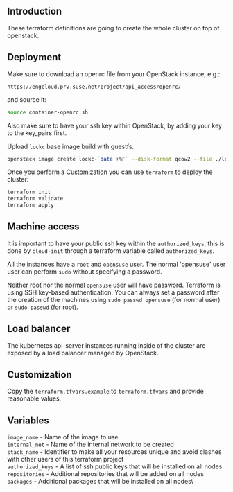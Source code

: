 ## Introduction

These terraform definitions are going to create the whole
cluster on top of openstack.

## Deployment

Make sure to download an openrc file from your OpenStack instance, e.g.:

`https://engcloud.prv.suse.net/project/api_access/openrc/`

and source it:

```sh
source container-openrc.sh
```

Also make sure to have your ssh key within OpenStack, by adding your key to the
key_pairs first.

Upload `lockc` base image build with guestfs.

```sh
openstack image create lockc-`date +%F` --disk-format qcow2 --file ./lockc-base.qcow2
```

Once you perform a [Customization](#Customization) you can use `terraform` to deploy the cluster:

```sh
terraform init
terraform validate
terraform apply
```

## Machine access

It is important to have your public ssh key within the `authorized_keys`,
this is done by `cloud-init` through a terraform variable called `authorized_keys`.

All the instances have a `root` and `opensuse` user. The normal 'opensuse' user user can
perform `sudo` without specifying a password.

Neither root nor the normal `opensuse` user will have password. Terraform
is using SSH key-based authentication. You can always set a password after the
creation of the machines using `sudo passwd opensuse` (for normal user) or `sudo passwd` (for root).

## Load balancer

The kubernetes api-server instances running inside of the cluster are
exposed by a load balancer managed by OpenStack.

## Customization

Copy the `terraform.tfvars.example` to `terraform.tfvars` and
provide reasonable values.

## Variables

`image_name` - Name of the image to use\
`internal_net` - Name of the internal network to be created\
`stack_name` - Identifier to make all your resources unique and avoid clashes with other users of this terraform project\
`authorized_keys` - A list of ssh public keys that will be installed on all nodes\
`repositories` - Additional repositories that will be added on all nodes\
`packages` - Additional packages that will be installed on all nodes\
